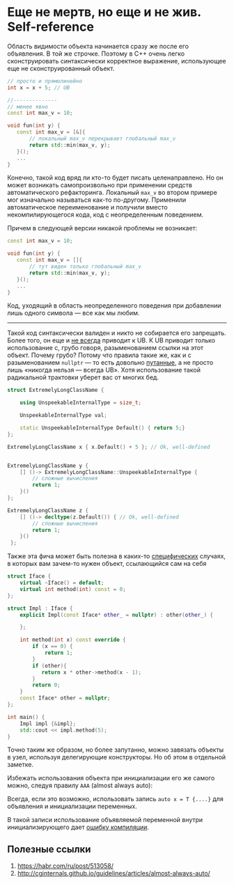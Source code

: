 # Еще не мертв, но еще и не жив. Self-reference

Область видимости объекта начинается сразу же после его объявления. В той же строчке. Поэтому
в С++ очень легко сконструировать синтаксически корректное выражение, использующее еще не сконструированный объект.

```C++
// просто и прямолинейно
int x = x + 5; // UB

//--------------
// менее явно
const int max_v = 10;

void fun(int y) {
   const int max_v = [&]{
       // локальный max_v перекрывает глобальный max_v
       return std::min(max_v, y);
   }();
   ...
}
```

Конечно, такой код вряд ли кто-то будет писать целенаправлено.
Но он может возникать самопроизвольно при применении средств автоматического
рефакторинга. Локальный `max_v` во втором примере мог изначально называться как-то по-другому. Применили автоматическое переименование и получили вместо некомпилирующегося кода, код с неопределенным поведением.

Причем в следующей версии никакой проблемы не возникает:

```C++
const int max_v = 10;

void fun(int y) {
   const int max_v = []{
       // тут виден только глобальный max_v
       return std::min(max_v, y);
   }();
   ...
}
```

Код, уходящий в область неопределенного поведения при добавлении лишь одного символа — все как мы любим.

---
Такой код синтаксически валиден и никто не собирается его запрещать. Более того, он еще и [не всегда](https://godbolt.org/z/7jqo61) приводит к UB.
К UB приводит только использование с, грубо говоря, разыменованием ссылки на этот объект. Почему грубо? Потому что правила такие же, как и с разыменованием `nullptr` — то есть довольно [путанные](https://habr.com/ru/post/513058/), а не просто лишь «никогда нельзя — всегда UB». Хотя использование такой радикальной трактовки уберет вас от многих бед.

```C++
struct ExtremelyLongClassName {

    using UnspeekableInternalType = size_t;

    UnspeekableInternalType val;

    static UnspeekableInternalType Default() { return 5;}
};

ExtremelyLongClassName x { x.Default() + 5 }; // Ok, well-defined


ExtremelyLongClassName y {
    [] ()-> ExtremelyLongClassName::UnspeekableInternalType {
        // сложные вычисления
        return 1;
    }()
};

ExtremelyLongClassName z {
    [] ()-> decltype(z.Default()) { // Ok, well-defined
        // сложные вычисления
        return 1;
    }()
 };
```

Также эта фича может быть полезна в каких-то [специфических](https://godbolt.org/z/qY18c8) случаях, в которых вам зачем-то нужен объект, ссылающийся сам на себя


```C++
struct Iface {
    virtual ~Iface() = default;
    virtual int method(int) const = 0;
};

struct Impl : Iface {
    explicit Impl(const Iface* other_ = nullptr) : other(other_) {

    };

    int method(int x) const override {
        if (x == 0) {
            return 1;
        }
        if (other){
           return x * other->method(x - 1);
        }
        return 0;
    }
    const Iface* other = nullptr;
};

int main() {
    Impl impl {&impl};
    std::cout << impl.method(5);
}
```

Точно таким же образом, но более запутанно, можно завязать объекты в узел, используя делегирующие конструкторы. Но об этом в отдельной заметке.

Избежать использования объекта при инициализации его же самого можно, следуя правилу `AAA` (almost always auto):

Всегда, если это возможно, использовать запись `auto x = T {....}` для объявления и инициализации переменных.

В такой записи использование объявляемой переменной внутри инициализирующего дает [ошибку компиляции](https://godbolt.org/z/P1rj66).


## Полезные ссылки
1. https://habr.com/ru/post/513058/
2. http://cginternals.github.io/guidelines/articles/almost-always-auto/
